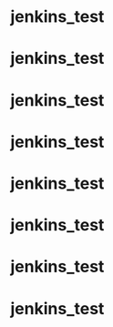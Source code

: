 # jenkins_test
# jenkins_test
# jenkins_test
# jenkins_test
# jenkins_test
# jenkins_test
# jenkins_test
# jenkins_test

